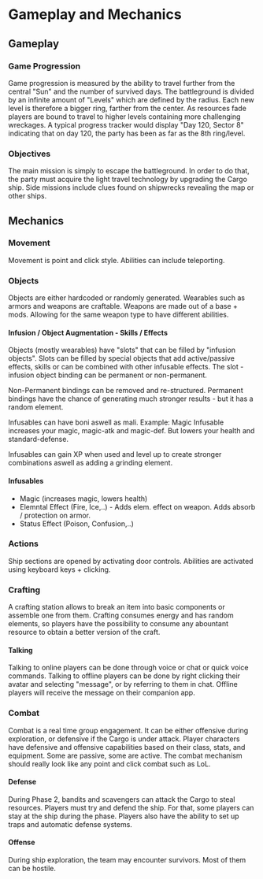 # Gameplay and Mechanics

## Gameplay

### Game Progression

Game progression is measured by the ability to travel further from the central "Sun" and the number of survived days. The battleground is divided by an infinite amount of "Levels" which are defined by the radius. Each new level is therefore a bigger ring, farther from the center.
As resources fade players are bound to travel to higher levels containing more challenging wreckages.
A typical progress tracker would display "Day 120, Sector 8" indicating that on day 120, the party has been as far as the 8th ring/level.

### Objectives

The main mission is simply to escape the battleground. In order to do that, the party must acquire the light travel technology by upgrading the Cargo ship.
Side missions include clues found on shipwrecks revealing the map or other ships.

## Mechanics

### Movement

Movement is point and click style.
Abilities can include teleporting.

### Objects

Objects are either hardcoded or randomly generated.
Wearables such as armors and weapons are craftable. 
Weapons are made out of a base + mods. Allowing for the same weapon type to have different abilities.

#### Infusion / Object Augmentation - Skills / Effects

Objects (mostly wearables) have "slots" that can be filled by "infusion objects".
Slots can be filled by special objects that add active/passive effects, skills or can be combined with other infusable effects.
The slot - infusion object binding can be permanent or non-permanent.

Non-Permanent bindings can be removed and re-structured.
Permanent bindings have the chance of generating much stronger results - but it has a random element.

Infusables can have boni aswell as mali.
Example: Magic Infusable increases your magic, magic-atk and magic-def. But lowers your health and standard-defense.

Infusables can gain XP when used and level up to create stronger combinations aswell as adding a grinding element.

#### Infusables

- Magic (increases magic, lowers health)
- Elemntal Effect (Fire, Ice,..) - Adds elem. effect on weapon. Adds absorb / protection on armor.
- Status Effect (Poison, Confusion,..)

### Actions

Ship sections are opened by activating door controls.
Abilities are activated using keyboard keys + clicking.

### Crafting

A crafting station allows to break an item into basic components or assemble one from them.
Crafting consumes energy and has random elements, so players have the possibility to consume any abountant resource to obtain a better version of the craft.

#### Talking

Talking to online players can be done through voice or chat or quick voice commands.
Talking to offline players can be done by right clicking their avatar and selecting "message", or by referring to them in chat.
Offline players will receive the message on their companion app.

### Combat

Combat is a real time group engagement.
It can be either offensive during exploration, or defensive if the Cargo is under attack.
Player characters have defensive and offensive capabilities based on their class, stats, and equipment. Some are passive, some are active. The combat mechanism should really look like any point and click combat such as LoL.

#### Defense

During Phase 2, bandits and scavengers can attack the Cargo to steal resources. Players must try and defend the ship.
For that, some players can stay at the ship during the phase. Players also have the ability to set up traps and automatic defense systems.

#### Offense

During ship exploration, the team may encounter survivors. Most of them can be hostile.
